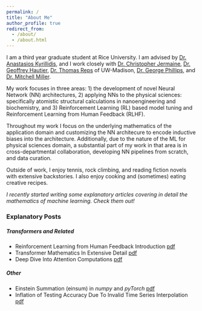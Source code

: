 ```yaml
---
permalink: /
title: "About Me"
author_profile: true
redirect_from: 
  - /about/
  - /about.html
---
```


I am a third year graduate student at Rice University. I am advised by [Dr. Anastasios Kyrillidis](https://akyrillidis.github.io/about/), and I work closely with [Dr. Christopher Jermaine](https://www.cs.rice.edu/~cmj4/), [Dr. Geoffrey Hautier](https://sites.dartmouth.edu/hautiergroup/), [Dr.  Thomas Reps](https://pages.cs.wisc.edu/~reps/) of UW-Madison, [Dr. George Phillips](https://www.phillipslab.org), and [Dr. Mitchell Miller](https://scholar.google.com/citations?user=waude4cAAAAJ&hl=en). 

My work focuses in three areas: 1) the development of novel Neural Network (NN) architectures, 2) applying NNs to the physical sciences: specifically atomistic structural calculations in nanoengineering and biochemistry, and 3) Reinforcement Learning (RL) based model tuning and Reinforcement Learning from Human Feedback (RLHF).

Throughout my work I focus on the underlying mathematics of the application domain and customizing the NN architecure to encode inductive biases into the architecture. Additionally, due to the nature of the ML for physical sciences domain, a substantial part of my work in that area is in cross-departmental collaboration, developing NN pipelines from scratch, and data curation. 

Outside of work, I enjoy tennis, rock climbing, and reading fiction novels with extensive backstories. I also enjoy cooking and (sometimes) eating creative recipes. 

*I recently started writing some explanatory articles covering in detail the mathematics of machine learning. Check them out!*

### Explanatory Posts

##### Transformers and Related
- Reinforcement Learning from Human Feedback Introduction [pdf](../files/RLHFbase.pdf)
- Transformer Mathematics In Extensive Detail [pdf](../files/transformer.pdf)
- Deep Dive Into Attention Computations [pdf](../files/attention.pdf)

##### Other
- Einstein Summation (einsum) in *numpy* and *pyTorch* [pdf](../files/einsum.pdf)
- Inflation of Testing Accuracy Due To Invalid Time Series Interpolation [pdf](../files/interpolation.pdf)
